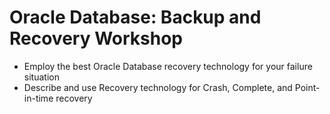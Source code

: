 # Oracle Database: Backup and Recovery Workshop

* Employ the best Oracle Database recovery technology for your failure situation
* Describe and use Recovery technology for Crash, Complete, and Point-in-time recovery